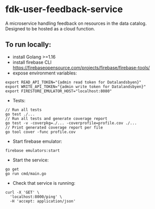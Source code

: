 # fdk-user-feedback-service
A microservice handling feedback on resources in the data catalog. Designed to be hosted as a cloud function.

## To run locally:
* install Golang >=1.16
* install firebase CLI https://firebaseopensource.com/projects/firebase/firebase-tools/
* expose environment variables:
```
export READ_API_TOKEN="{admin read token for Datalandsbyen}"
export WRITE_API_TOKEN="{admin write token for Datalandsbyen}"
export FIRESTORE_EMULATOR_HOST="localhost:8080"
```
* Tests:
```
// Run all tests
go test ./...
// Run all tests and generate coverage report
go test -v -coverpkg=./... -coverprofile=profile.cov ./...
// Print generated coverage report per file
go tool cover -func profile.cov
```
* Start firebase emulator:
```
firebase emulators:start
```
* Start the service:
```
go get
go run cmd/main.go
```
* Check that service is running:
```
curl -X 'GET' \
  'localhost:8000/ping' \
  -H 'accept: application/json'
```
